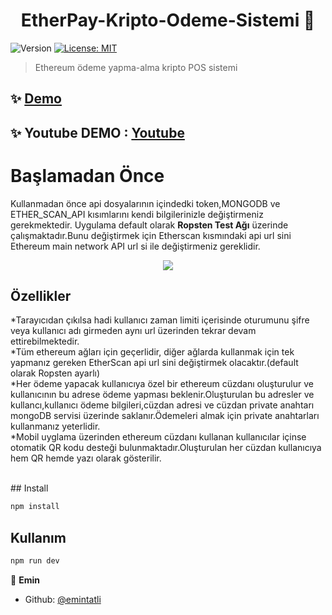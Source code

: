 <h1 align="center">EtherPay-Kripto-Odeme-Sistemi 👋</h1>
<p>
  <img alt="Version" src="https://img.shields.io/badge/version-0.1.0-blue.svg?cacheSeconds=2592000" />
  <a href="#" target="_blank">
    <img alt="License: MIT" src="https://img.shields.io/badge/License-MIT-yellow.svg" />
  </a>
</p>

> Ethereum ödeme yapma-alma kripto POS sistemi

## ✨ [Demo](https://ether-pay.herokuapp.com/demokullanici123)

## ✨ Youtube DEMO : [Youtube](https://www.youtube.com/watch?v=9b5IKDIbq0I)

# Başlamadan Önce
Kullanmadan önce api dosyalarının içindedki token,MONGODB ve ETHER_SCAN_API kısımlarını kendi bilgilerinizle değiştirmeniz gerekmektedir.
Uygulama default olarak <b>Ropsten Test Ağı</b> üzerinde çalışmaktadır.Bunu değiştirmek için Etherscan kısmındaki api url sini Ethereum main network API url si ile değiştirmeniz gereklidir.


<p align="center"><img src="https://ether-pay.herokuapp.com/_next/image?url=%2Flogo.png"/></p>

## Özellikler
*Tarayıcıdan çıkılsa hadi kullanıcı zaman limiti içerisinde oturumunu şifre veya kullanıcı adı girmeden aynı url üzerinden tekrar devam ettirebilmektedir.<br/>
*Tüm ethereum ağları için geçerlidir, diğer ağlarda kullanmak için tek yapmanız gereken EtherScan api url sini değiştirmek olacaktır.(default olarak Ropsten ayarlı)<br/>
*Her ödeme yapacak kullanıcıya özel bir ethereum cüzdanı oluşturulur ve kullanıcının bu adrese ödeme yapması beklenir.Oluşturulan bu adresler ve kullancı,kullanıcı ödeme bilgileri,cüzdan adresi ve cüzdan private anahtarı mongoDB servisi üzerinde saklanır.Ödemeleri almak için private anahtarları kullanmanız yeterlidir.<br/>
*Mobil uyglama üzerinden ethereum cüzdanı kullanan kullanıcılar içinse otomatik QR kodu desteği bulunmaktadır.Oluşturulan her cüzdan kullanıcıya hem QR hemde yazı olarak gösterilir.


<br/>
## Install

```sh
npm install
```

## Kullanım

```sh
npm run dev
```


👤 **Emin**

* Github: [@emintatli](https://github.com/emintatli)

